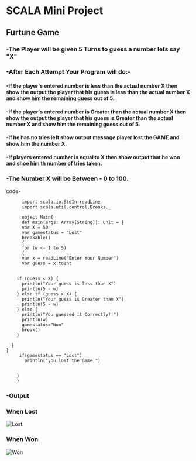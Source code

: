 # SCALA Mini Project 

## Furtune Game 

### -The Player will be given 5 Turns to guess a number lets say "X"
### -After Each Attempt Your Program will do:-
#### -If the player's entered number is less than the actual number X then show the output the player that his guess is less than the actual number X and show him the remaining guess out of 5.
#### -If the player's entered number is Greater than the actual number X then show the output the player that his guess is Greater than the actual number X and show him the remaining guess out of 5.
#### -If he has no tries left show output message player lost the GAME and show him the number X.
#### -If players entered number is equal to X then show output that he won and shoe him th number of tries taken.
### -The Number X will be Between - 0 to 100.


code- 
          
          import scala.io.StdIn.readLine
          import scala.util.control.Breaks._
  
          object Main{
          def main(args: Array[String]): Unit = {
          var X = 50
          var gamestatus = "Lost"
          breakable() 
          {
          for (w <- 1 to 5) 
          {
          var x = readLine("Enter Your Number")
          var guess = x.toInt


        if (guess < X) {
          println("Your guess is less than X")
          println(5 - w)
        } else if (guess > X) {
          println("Your guess is Greater than X")
          println(5 - w)
        } else {
          println("You guessed it Correctly!!")
          println(w)
          gamestatus="Won"
          break()
        }

      }
    }
         if(gamestatus == "Lost")
           println("you lost the Game ")

 
        }
        }


### -Output
### When Lost
![Lost](https://github.com/Reyyadav/scala/assets/153619494/55c0553c-c596-47ec-88d2-7e6258c69d14)

### When Won
![Won](https://github.com/Reyyadav/scala/assets/153619494/9610d462-f0be-4295-b9f1-4f108f135cc5)

